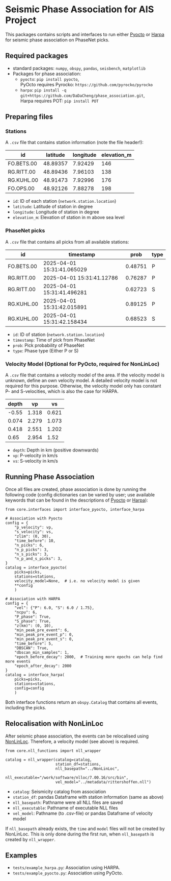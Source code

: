 # Seismic Phase Association for AIS Project

This packages contains scripts and interfaces to run either [Pyocto](https://github.com/yetinam/pyocto) 
or [Harpa](https://github.com/DaDaCheng/phase_association/tree/main) for seismic phase association on PhaseNet picks.

## Required packages
* standard packages: `numpy`, `obspy`, `pandas`, `seisbench`, `matplotlib`
* Packages for phase association:
  - `pyocto`: `pip install pyocto`,  
     PyOcto requires Pyrocko: `https://github.com/pyrocko/pyrocko` 
  - `harpa`: `pip install -q git+https://github.com/DaDaCheng/phase_association.git`,   
     Harpa requires POT: `pip install POT`

## Preparing files
### Stations
A `.csv` file that contains station information (note the file header!):  

| id         | latitude | longitude | elevation_m |  
|------------|----------|-----------|-------------|  
| FO.BETS.00 | 48.89357 | 7.92429   | 146         |  
| RG.RITT.00 | 48.89436 | 7.96103   | 138         |
| RG.KUHL.00 | 48.91473 | 7.92996   | 176         |
| FO.OPS.00  | 48.92126 | 7.88278   | 198         |

- `id`: ID of each station (`network.station.location`)
- `latitude`: Latitude of station in degree
- `longitude`: Longitude of station in degree
- `elevation_m`: Elevation of station in m above sea level

### PhaseNet picks
A `.csv` file that contains all picks from all available stations:

| id         | timestamp                  | prob    | type |
|------------|----------------------------|---------|------|
| FO.BETS.00 | 2025-04-01 15:31:41.065029 | 0.48751 | P    |
| RG.RITT.00 | 2025-04-01 15:31:41.12786  | 0.76287 | P    |
| RG.RITT.00 | 2025-04-01 15:31:41.496281 | 0.62723 | S    |
| RG.KUHL.00 | 2025-04-01 15:31:42.015891 | 0.89125 | P    |
| RG.KUHL.00 | 2025-04-01 15:31:42.158434 | 0.68523 | S    |

- `id`: ID of station (`network.station.location`)
- `timestamp`: Time of pick from PhaseNet
- `prob`: Pick probability of PhaseNet
- `type`: Phase type (Either P or S)

### Velocity Model (Optional for PyOcto, required for NonLinLoc)
A `.csv` file that contains a velocity model of the area. If the velocity model is unknown, 
define an own velocity model. A detailed velocity model is not required for this purpose.
Otherwise, the velocity model only has constant P- and S-velocities, which is also the case
for HARPA.

| depth  | vp    | vs    |
|--------|-------|-------|
| -0.55  | 1.318 | 0.621 |
| 0.074  | 2.279 | 1.073 |
| 0.418  | 2.551 | 1.202 |
| 0.65   | 2.954 | 1.52  |

- `depth`: Depth in km (positive downwards)
- `vp`: P-velocity in km/s
- `vs`: S-velocity in km/s

## Running Phase Association
Once all files are created, phase association is done by running the following code
(config dictionaries can be varied by user; use available keywords that can be found in
the descriptions of [Pyocto](https://github.com/yetinam/pyocto) 
or [Harpa](https://github.com/DaDaCheng/phase_association/tree/main)):
```
from core.interfaces import interface_pyocto, interface_harpa

# Association with Pyocto
config = {
    "p_velocity": vp,
    "s_velocity": vs,
    "zlim": (0, 30),
    "time_before": 10,
    "n_picks": 6,
    "n_p_picks": 3,
    "n_s_picks": 3,
    "n_p_and_s_picks": 3,
}
catalog = interface_pyocto(
    picks=picks,
    stations=stations,
    velocity_model=None,  # i.e. no velocity model is given
    **config
    )

# Association with HARPA
config = {
    "vel": {"P": 6.0, "S": 6.0 / 1.75},
    "ncpu": 6,
    "P_phase": True,
    "S_phase": True,
    "z(km)": (0, 10),
    "min_peak_pre_event": 6,
    "min_peak_pre_event_p": 0,
    "min_peak_pre_event_s": 0,
    "time_before": 5,
    "DBSCAN": True,
    "dbscan_min_samples": 1,
    "epoch_before_decay": 2000,  # Training more epochs can help find more events
    "epoch_after_decay": 2000
}
catalog = interface_harpa(
    picks=picks,
    stations=stations,
    config=config
    )
```

Both interface functions return an `obspy.Catalog` that contains all events, including 
the picks.

## Relocalisation with NonLinLoc
After seismic phase association, the events can be relocalised using [NonLinLoc](http://alomax.free.fr/nlloc/).
Therefore, a velocity model (see above) is required.

```
from core.nll_functions import nll_wrapper

catalog = nll_wrapper(catalog=catalog,
                      station_df=stations,
                      nll_basepath="../NonLinLoc",
                      nll_executable="/work/software/nlloc/7.00.16/src/bin",
                      vel_model="../metadata/rittershoffen.nll")
```

- `catalog`: Seismicity catalog from association
- `station_df`: pandas Dataframe with station information (same as above)
- `nll_basepath`: Pathname were all NLL files are saved
- `nll_executable`: Pathname of executable NLL files
- `vel_model`: Pathname (to .csv-file) or pandas Dataframe of velocity model

If `nll_basepath` already exists, the `time` and `model` files will not be
created by NonLinLoc. This is only done during the first run, when `nll_basepath`
is created by `nll_wrapper`.

## Examples
- `tests/example_harpa.py`: Association using HARPA.
- `tests/example_pyocto.py`: Association using PyOcto.
